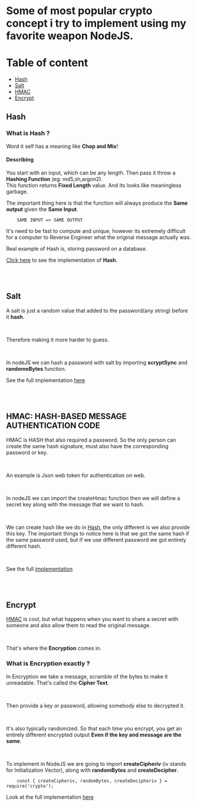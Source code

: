 # Some of most popular crypto concept i try to implement using my favorite weapon NodeJS.

# Table of content

- [Hash](#hash)
- [Salt](#salt)
- [HMAC](#hmac)
- [Encrypt](#encrypt)

<section id='hash'/>

## Hash

### What is Hash ?

Word it self has a meaning like **Chop and Mix**!

#### Describing

You start with an input, which can be any length. Then pass it throw a **Hashing Function** (eg: md5,sh,argon2). <br> This function returns **Fixed Length** value. And its looks like meaningless garbage.
<br>

The important thing here is that the function will always produce the **Same output** given the **Same Input**.

        SAME INPUT => SAME OUTPUT

It's need to be fast to compute and unique, however its extremely difficult for a computer to Reverse Engineer what the original message actually was.

Real example of Hash is, storing password on a database.

[Click here](https://github.com/SohanR/Crypto-with-nodejs/blob/master/01.hash.js) to see the implementation of **Hash**.

<br>
<br>

<section id='salt' />

## Salt

A salt is just a random value that added to the password(any string) before it **hash**.

<br>

Therefore making it more harder to guess.

<br>

In nodeJS we can hash a password with salt by importing **scryptSync** and **randomeBytes** function.

See the full implementation [here](https://github.com/SohanR/Crypto-with-nodejs/blob/master/02.salt.js)

<br>
<br>

<section id='hmac' />

## HMAC: HASH-BASED MESSAGE AUTHENTICATION CODE

HMAC is HASH that also required a password. So the only person can create the same hash signature, must also have the corresponding password or key.

<br>

An example is Json web token for authentication on web.

<br>

In nodeJS we can import the createHmac function then we will define a secret key along with the message that we want to hash.

<br>

We can create hash like we do in [Hash](https://github.com/SohanR/Crypto-with-nodejs/blob/master/01.hash.js), the only different is we also provide this key.
The important things to notice here is that we got the same hash if the same password used, but if we use different password we got entirely different hash.

<br>

See the full [implementation](https://github.com/SohanR/Crypto-with-nodejs/blob/master/03.hmac.js)

<br>
<br>

<section id="encrypt" />

## Encrypt

[HMAC](#hmac) is cool, but what happens when you want to share a secret with someone and also allow them to read the original message.

<br>

That's where the **Encryption** comes in.

### What is Encryption exactly ?

In Encryption we take a message, scramble of the bytes to make it unreadable. That's called the **Cipher Text**.

<br>

Then provide a key or password, allowing somebody else to decrypted it.

<br>

It's also typically randomized. So that each time you encrypt, you get an entirely different encrypted output **Even if the key and message are the same**.

<br>

To implement in NodeJS we are going to import **createCipheriv** (iv stands for Initialization Vector), along with **randomBytes** and **createDecipher**.

        const { createCipheriv, randomBytes, createDecipheriv } = require('crypto');

Look at the full implementation [here](https://github.com/SohanR/Crypto-with-nodejs/blob/master/04.encrypt.js)
